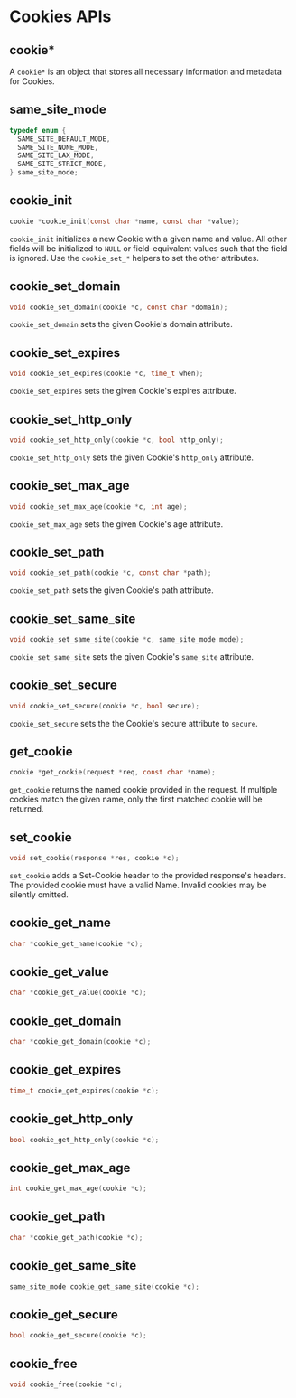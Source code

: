 # Cookies APIs

## cookie*

A `cookie*` is an object that stores all necessary information and metadata for Cookies.

## same_site_mode

```c
typedef enum {
  SAME_SITE_DEFAULT_MODE,
  SAME_SITE_NONE_MODE,
  SAME_SITE_LAX_MODE,
  SAME_SITE_STRICT_MODE,
} same_site_mode;
```

## cookie_init

```c
cookie *cookie_init(const char *name, const char *value);
```

`cookie_init` initializes a new Cookie with a given name and value. All other fields will be
initialized to `NULL` or field-equivalent values such that the field is
ignored. Use the `cookie_set_*` helpers to set the other attributes.

## cookie_set_domain

```c
void cookie_set_domain(cookie *c, const char *domain);
```

`cookie_set_domain` sets the given Cookie's domain attribute.

## cookie_set_expires

```c
void cookie_set_expires(cookie *c, time_t when);
```

`cookie_set_expires` sets the given Cookie's expires attribute.

## cookie_set_http_only

```c
void cookie_set_http_only(cookie *c, bool http_only);
```

`cookie_set_http_only` sets the given Cookie's `http_only` attribute.

## cookie_set_max_age

```c
void cookie_set_max_age(cookie *c, int age);
```

`cookie_set_max_age` sets the given Cookie's age attribute.

## cookie_set_path

```c
void cookie_set_path(cookie *c, const char *path);
```

`cookie_set_path` sets the given Cookie's path attribute.

## cookie_set_same_site

```c
void cookie_set_same_site(cookie *c, same_site_mode mode);
```

`cookie_set_same_site` sets the given Cookie's `same_site` attribute.

## cookie_set_secure

```c
void cookie_set_secure(cookie *c, bool secure);
```

`cookie_set_secure` sets the the Cookie's secure attribute to `secure`.

## get_cookie

```c
cookie *get_cookie(request *req, const char *name);
```

`get_cookie` returns the named cookie provided in the request. If multiple
cookies match the given name, only the first matched cookie will be returned.

## set_cookie

```c
void set_cookie(response *res, cookie *c);
```

`set_cookie` adds a Set-Cookie header to the provided response's headers.
The provided cookie must have a valid Name. Invalid cookies may be silently
omitted.

## cookie_get_name

```c
char *cookie_get_name(cookie *c);
```

## cookie_get_value

```c
char *cookie_get_value(cookie *c);
```

## cookie_get_domain

```c
char *cookie_get_domain(cookie *c);
```

## cookie_get_expires

```c
time_t cookie_get_expires(cookie *c);
```

## cookie_get_http_only

```c
bool cookie_get_http_only(cookie *c);
```

## cookie_get_max_age

```c
int cookie_get_max_age(cookie *c);
```

## cookie_get_path

```c
char *cookie_get_path(cookie *c);
```

## cookie_get_same_site

```c
same_site_mode cookie_get_same_site(cookie *c);
```

## cookie_get_secure

```c
bool cookie_get_secure(cookie *c);
```

## cookie_free

```c
void cookie_free(cookie *c);
```
